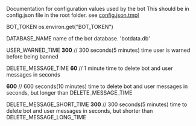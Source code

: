 
Documentation for configuration values used by the bot
This should be in config.json file in the root folder. see [config.json.tmpl](config.json.tmpl)

BOT_TOKEN os.environ.get("BOT_TOKEN")

DATABASE_NAME
name of the bot database. 'botdata.db'


USER_WARNED_TIME
**300** // 300 seconds(5 minutes)
time user is warned before being  banned


DELETE_MESSAGE_TIME 
**60** // 1 minute
time to delete bot and user messages in seconds




**600** // 600 seconds(10 minutes)
time to delete bot and user messages in seconds, but longer than DELETE_MESSAGE_TIME


DELETE_MESSAGE_SHORT_TIME
**300** // 300 seconds(5 minutes)
time to delete bot and user messages in seconds, but shorter than DELETE_MESSAGE_LONG_TIME